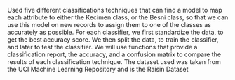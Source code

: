 Used five different classifications techniques that can find a model to map each attribute to either the Kecimen class, or the Besni class, so that we can use this model on new records to assign them to one of the classes as accurately as possible. For each classifier, we first standardize the data, to get the best accuracy score. We then split the data, to train the classifier, and later to test the classifier. We will use functions that provide a classification report, the accuracy, and a confusion matrix to compare the results of each classification technique.
The dataset used was taken from the UCI Machine Learning Repository and is the Raisin Dataset
